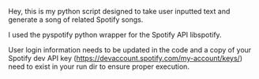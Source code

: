 Hey, this is my python script designed to take user inputted text and generate a song of related Spotify songs.

I used the pyspotify python wrapper for the Spotify API libspotify.

User login information needs to be updated in the code and a copy of your Spotify dev API key (https://devaccount.spotify.com/my-account/keys/) need to exist in your run dir to ensure proper execution.

